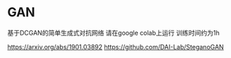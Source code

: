 # GAN
基于DCGAN的简单生成式对抗网络
请在google colab上运行
训练时间约为1h

https://arxiv.org/abs/1901.03892
https://github.com/DAI-Lab/SteganoGAN

